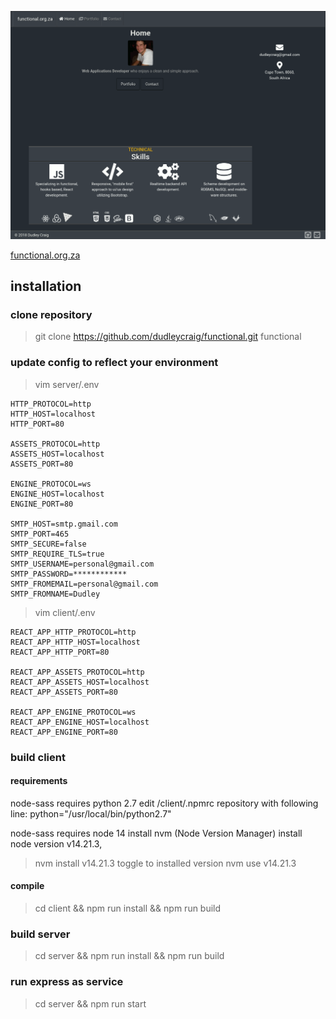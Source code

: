 ![dynamic screenshot](https://raw.githubusercontent.com/dudleycraig/functional/master/server/public/images/functional.org.za.gif)

[functional.org.za](http://functional.org.za)

## installation

### clone repository

> git clone https://github.com/dudleycraig/functional.git functional 

### update config to reflect your environment

> vim server/.env  
```
HTTP_PROTOCOL=http
HTTP_HOST=localhost
HTTP_PORT=80

ASSETS_PROTOCOL=http
ASSETS_HOST=localhost
ASSETS_PORT=80

ENGINE_PROTOCOL=ws
ENGINE_HOST=localhost
ENGINE_PORT=80

SMTP_HOST=smtp.gmail.com
SMTP_PORT=465
SMTP_SECURE=false
SMTP_REQUIRE_TLS=true
SMTP_USERNAME=personal@gmail.com
SMTP_PASSWORD=************
SMTP_FROMEMAIL=personal@gmail.com
SMTP_FROMNAME=Dudley
```

> vim client/.env  
```
REACT_APP_HTTP_PROTOCOL=http
REACT_APP_HTTP_HOST=localhost
REACT_APP_HTTP_PORT=80

REACT_APP_ASSETS_PROTOCOL=http
REACT_APP_ASSETS_HOST=localhost
REACT_APP_ASSETS_PORT=80

REACT_APP_ENGINE_PROTOCOL=ws
REACT_APP_ENGINE_HOST=localhost
REACT_APP_ENGINE_PORT=80
```

### build client

#### requirements
node-sass requires python 2.7
edit /client/.npmrc repository with following line: python="/usr/local/bin/python2.7"

node-sass requires node 14
install nvm (Node Version Manager)
install node version v14.21.3, 
> nvm install v14.21.3
toggle to installed version 
> nvm use v14.21.3

#### compile 
> cd client && npm run install && npm run build

### build server 

> cd server && npm run install && npm run build 

### run express as service

> cd server && npm run start

